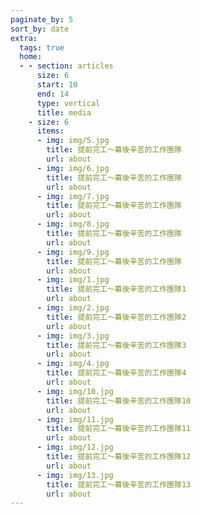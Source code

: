 ```yaml
---
paginate_by: 5
sort_by: date
extra:
  tags: true
  home:
  - - section: articles
      size: 6
      start: 10
      end: 14
      type: vertical
      title: media
    - size: 6
      items: 
      - img: img/5.jpg
        title: 提前完工～幕後辛苦的工作團隊
        url: about
      - img: img/6.jpg
        title: 提前完工～幕後辛苦的工作團隊
        url: about
      - img: img/7.jpg
        title: 提前完工～幕後辛苦的工作團隊
        url: about
      - img: img/8.jpg
        title: 提前完工～幕後辛苦的工作團隊
        url: about
      - img: img/9.jpg
        title: 提前完工～幕後辛苦的工作團隊
        url: about
      - img: img/1.jpg
        title: 提前完工～幕後辛苦的工作團隊1
        url: about
      - img: img/2.jpg
        title: 提前完工～幕後辛苦的工作團隊2
        url: about
      - img: img/3.jpg
        title: 提前完工～幕後辛苦的工作團隊3
        url: about
      - img: img/4.jpg
        title: 提前完工～幕後辛苦的工作團隊4
        url: about
      - img: img/10.jpg
        title: 提前完工～幕後辛苦的工作團隊10
        url: about
      - img: img/11.jpg
        title: 提前完工～幕後辛苦的工作團隊11
        url: about
      - img: img/12.jpg
        title: 提前完工～幕後辛苦的工作團隊12
        url: about
      - img: img/13.jpg
        title: 提前完工～幕後辛苦的工作團隊13
        url: about
---
```

